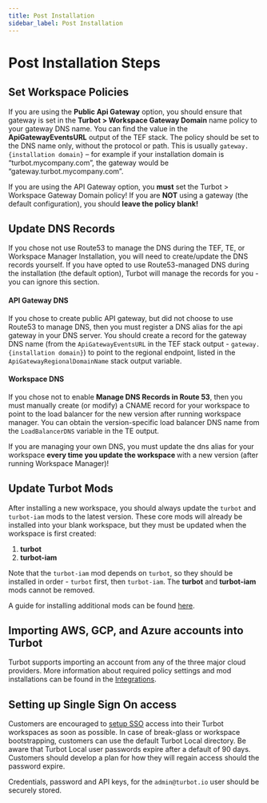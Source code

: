 ```yaml
---
title: Post Installation
sidebar_label: Post Installation
---
```


# Post Installation Steps

## Set Workspace Policies

If you are using the **Public Api Gateway** option, you should ensure that
gateway is set in the **Turbot > Workspace Gateway Domain** name policy to your
gateway DNS name. You can find the value in the **ApiGatewayEventsURL** output
of the TEF stack. The policy should be set to the DNS name only, without the
protocol or path. This is usually `gateway.{installation domain}` – for example
if your installation domain is “turbot.mycompany.com”, the gateway would be
“gateway.turbot.mycompany.com”.

<div className="alert alert-warning"> If you are using the API Gateway option, you <strong>must</strong> set the Turbot > Workspace Gateway Domain policy!  If you are <strong>NOT</strong> using a gateway (the default configuration), you should <strong>leave the policy blank!</strong>
</div>

## Update DNS Records

If you chose not use Route53 to manage the DNS during the TEF, TE, or Workspace
Manager Installation, you will need to create/update the DNS records yourself.
If you have opted to use Route53-managed DNS during the installation (the
default option), Turbot will manage the records for you - you can ignore this
section.

#### API Gateway DNS

If you chose to create public API gateway, but did not choose to use Route53 to
manage DNS, then you must register a DNS alias for the api gateway in your DNS
server. You should create a record for the gateway DNS name (from the
`ApiGatewayEventsURL` in the TEF stack output - `gateway.{installation domain}`)
to point to the regional endpoint, listed in the `ApiGatewayRegionalDomainName`
stack output variable.

#### Workspace DNS

If you chose not to enable **Manage DNS Records in Route 53**, then you must
manually create (or modify) a CNAME record for your workspace to point to the
load balancer for the new version after running workspace manager. You can
obtain the version-specific load balancer DNS name from the `LoadBalancerDNS`
variable in the TE output.

<div className="alert alert-warning"> If you are managing your own DNS, you must update the dns alias for your workspace <strong>every time you update the workspace </strong> with a new version (after running Workspace Manager)!  
</div>

## Update Turbot Mods

After installing a new workspace, you should always update the `turbot` and
`turbot-iam` mods to the latest version. These core mods will already be
installed into your blank workspace, but they must be updated when the workspace
is first created:

1. **turbot**
2. **turbot-iam**

Note that the `turbot-iam` mod depends on `turbot`, so they should be installed
in order - `turbot` first, then `turbot-iam`. The **turbot** and **turbot-iam**
mods cannot be removed.

A guide for installing additional mods can be found
[here](guides/managing-mods/install-mods).

## Importing AWS, GCP, and Azure accounts into Turbot

Turbot supports importing an account from any of the three major cloud
providers. More information about required policy settings and mod installations
can be found in the [Integrations](integrations).

## Setting up Single Sign On access

Customers are encouraged to [setup SSO](guides/directories) access into their
Turbot workspaces as soon as possible. In case of break-glass or workspace
bootstrapping, customers can use the default Turbot Local directory. Be aware
that Turbot Local user passwords expire after a default of 90 days. Customers
should develop a plan for how they will regain access should the password
expire.

Credentials, password and API keys, for the `admin@turbot.io` user should be
securely stored.
